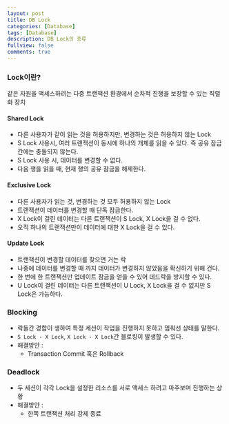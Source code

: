 ```yaml
---
layout: post
title: DB Lock
categories: [Database]
tags: [Database]
description: DB Lock의 종류 
fullview: false
comments: true
---
```


### Lock이란?
같은 자원을 액세스하려는 다중 트랜잭션 환경에서 순차적 진행을 보장할 수 있는 직렬화 장치



#### Shared Lock

* 다른 사용자가 같이 읽는 것을 허용하지만, 변경하는 것은 허용하지 않는 Lock
* S Lock 사용시, 여러 트랜잭션이 동시에 하나의 개체를 읽을 수 있다. 즉 공유 잠금간에는 충돌되지 않는다.
* S Lock 사용 시, 데이터를 변경할 수 없다.
* 다음 행을 읽을 때, 현재 행의 공유 잠금을 해제한다.

#### Exclusive Lock

* 다른 사용자가 읽는 것, 변경하는 것 모두 허용하지 않는 Lock
* 트랜잭션이 데이터를 변경할 때 단독 잠금한다.
* X Lock이 걸린 데이터는 다른 트랜잭션이 S Lock, X Lock을 걸 수 없다. 
* 오직 하나의 트랜잭션만이 데이터에 대한 X Lock을 걸 수 있다.

#### Update Lock

* 트랜잭션이 변경할 데이터를 찾으면 거는 락
* 나중에 데이터를 변경할 때 까지 데이터가 변경하지 않았음을 확신하기 위해 건다.
* 한 번에 한 트랜잭션만 업데이트 잠금을 얻을 수 있어 데드락을 방지할 수 있다.
* U Lock이 걸린 데이터는 다른 트랜잭션이 U Lock, X Lock을 걸 수 없지만 S Lock은 가능하다.

### Blocking

* 락들간 경합이 생하여 특정 세션이 작업을 진행하지 못하고 멈춰선 상태를 말한다.
* `S Lock - X Lock`, `X Lock - X Lock`간 블로킹이 발생할 수 있다.
* 해결방안 : 
	* Transaction Commit 혹은 Rollback

### Deadlock
* 두 세션이 각각 Lock을 설정한 리소스를 서로 액세스 하려고 마주보며 진행하는 상황
* 해결방안 : 
	* 한쪽 트랜잭션 처리 강제 종료
